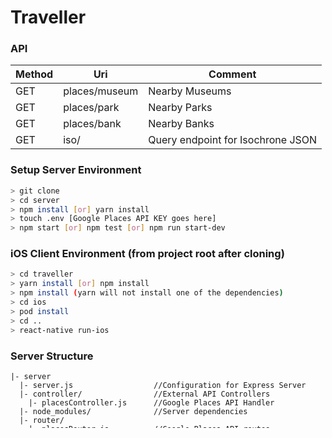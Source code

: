 # Traveller

### API

| Method | Uri           | Comment                           | 
|--------|---------------|-----------------------------------|
| GET    | places/museum | Nearby Museums                    |
| GET    | places/park   | Nearby Parks                      |
| GET    | places/bank   | Nearby Banks                      |
| GET    | iso/          | Query endpoint for Isochrone JSON |

### Setup Server Environment

```sh
> git clone 
> cd server
> npm install [or] yarn install
> touch .env [Google Places API KEY goes here]
> npm start [or] npm test [or] npm run start-dev
```

### iOS Client Environment (from project root after cloning)

```sh 
> cd traveller
> yarn install [or] npm install
> npm install (yarn will not install one of the dependencies)
> cd ios
> pod install
> cd ..
> react-native run-ios
```

### Server Structure

```
|- server               
  |- server.js                  //Configuration for Express Server
  |- controller/                //External API Controllers
    |- placesController.js      //Google Places API Handler
  |- node_modules/              //Server dependencies
  |- router/          
    |- placesRouter.js          //Google Places API routes
    |- isoRouter.js             //router for isochronal query strings
  |- package.json               //Dependencies for the server
  |- spec                       //Server-side tests
    |- placesAPISpec.js         //Integration Tests for Google Places API
    |- placesControllerSpec.js  //Unit tests for Google Places API                
  |- .gitignore
|- example.env                  //follow this format to hide api keys in .env
|- .env                         //API keys live here
 ```

